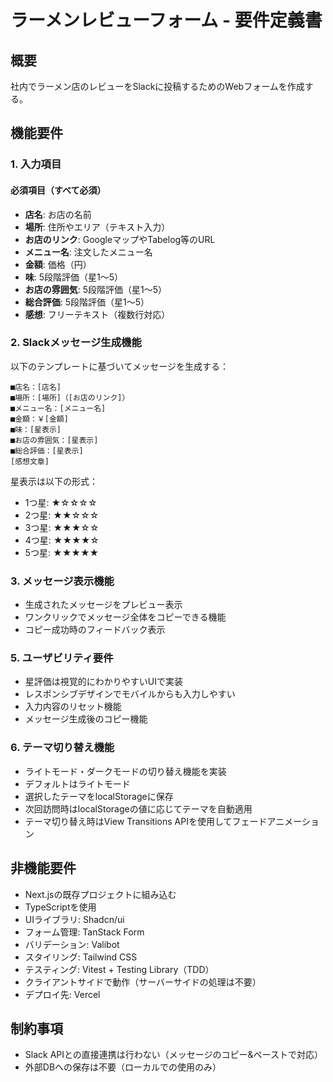# ラーメンレビューフォーム - 要件定義書

## 概要
社内でラーメン店のレビューをSlackに投稿するためのWebフォームを作成する。

## 機能要件

### 1. 入力項目

#### 必須項目（すべて必須）
- **店名**: お店の名前
- **場所**: 住所やエリア（テキスト入力）
- **お店のリンク**: GoogleマップやTabelog等のURL
- **メニュー名**: 注文したメニュー名
- **金額**: 価格（円）
- **味**: 5段階評価（星1〜5）
- **お店の雰囲気**: 5段階評価（星1〜5）
- **総合評価**: 5段階評価（星1〜5）
- **感想**: フリーテキスト（複数行対応）

### 2. Slackメッセージ生成機能
以下のテンプレートに基づいてメッセージを生成する：

```
■店名：[店名]
■場所：[場所]（[お店のリンク]）
■メニュー名：[メニュー名]
■金額：￥[金額]
■味：[星表示]
■お店の雰囲気：[星表示]
■総合評価：[星表示]
[感想文章]
```

星表示は以下の形式：
- 1つ星: ★☆☆☆☆
- 2つ星: ★★☆☆☆
- 3つ星: ★★★☆☆
- 4つ星: ★★★★☆
- 5つ星: ★★★★★

### 3. メッセージ表示機能
- 生成されたメッセージをプレビュー表示
- ワンクリックでメッセージ全体をコピーできる機能
- コピー成功時のフィードバック表示

### 5. ユーザビリティ要件
- 星評価は視覚的にわかりやすいUIで実装
- レスポンシブデザインでモバイルからも入力しやすい
- 入力内容のリセット機能
- メッセージ生成後のコピー機能

### 6. テーマ切り替え機能
- ライトモード・ダークモードの切り替え機能を実装
- デフォルトはライトモード
- 選択したテーマをlocalStorageに保存
- 次回訪問時はlocalStorageの値に応じてテーマを自動適用
- テーマ切り替え時はView Transitions APIを使用してフェードアニメーション

## 非機能要件
- Next.jsの既存プロジェクトに組み込む
- TypeScriptを使用
- UIライブラリ: Shadcn/ui
- フォーム管理: TanStack Form
- バリデーション: Valibot
- スタイリング: Tailwind CSS
- テスティング: Vitest + Testing Library（TDD）
- クライアントサイドで動作（サーバーサイドの処理は不要）
- デプロイ先: Vercel

## 制約事項
- Slack APIとの直接連携は行わない（メッセージのコピー&ペーストで対応）
- 外部DBへの保存は不要（ローカルでの使用のみ）